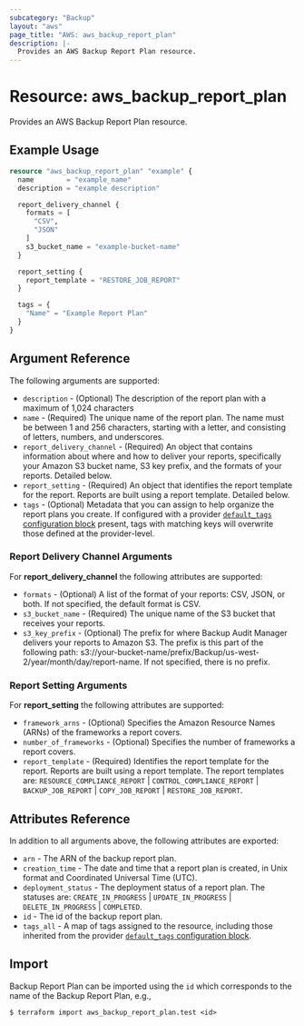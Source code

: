 ```yaml
---
subcategory: "Backup"
layout: "aws"
page_title: "AWS: aws_backup_report_plan"
description: |-
  Provides an AWS Backup Report Plan resource.
---
```


# Resource: aws_backup_report_plan

Provides an AWS Backup Report Plan resource.

## Example Usage

```terraform
resource "aws_backup_report_plan" "example" {
  name        = "example_name"
  description = "example description"

  report_delivery_channel {
    formats = [
      "CSV",
      "JSON"
    ]
    s3_bucket_name = "example-bucket-name"
  }

  report_setting {
    report_template = "RESTORE_JOB_REPORT"
  }

  tags = {
    "Name" = "Example Report Plan"
  }
}
```

## Argument Reference

The following arguments are supported:

* `description` - (Optional) The description of the report plan with a maximum of 1,024 characters
* `name` - (Required) The unique name of the report plan. The name must be between 1 and 256 characters, starting with a letter, and consisting of letters, numbers, and underscores.
* `report_delivery_channel` - (Required) An object that contains information about where and how to deliver your reports, specifically your Amazon S3 bucket name, S3 key prefix, and the formats of your reports. Detailed below.
* `report_setting` - (Required) An object that identifies the report template for the report. Reports are built using a report template. Detailed below.
* `tags` - (Optional) Metadata that you can assign to help organize the report plans you create. If configured with a provider [`default_tags` configuration block](/docs/providers/aws/index.html#default_tags-configuration-block) present, tags with matching keys will overwrite those defined at the provider-level.

### Report Delivery Channel Arguments
For **report_delivery_channel** the following attributes are supported:

* `formats` - (Optional) A list of the format of your reports: CSV, JSON, or both. If not specified, the default format is CSV.
* `s3_bucket_name` - (Required) The unique name of the S3 bucket that receives your reports.
* `s3_key_prefix` - (Optional) The prefix for where Backup Audit Manager delivers your reports to Amazon S3. The prefix is this part of the following path: s3://your-bucket-name/prefix/Backup/us-west-2/year/month/day/report-name. If not specified, there is no prefix.

### Report Setting Arguments
For **report_setting** the following attributes are supported:

* `framework_arns` - (Optional) Specifies the Amazon Resource Names (ARNs) of the frameworks a report covers.
* `number_of_frameworks` - (Optional) Specifies the number of frameworks a report covers.
* `report_template` - (Required) Identifies the report template for the report. Reports are built using a report template. The report templates are: `RESOURCE_COMPLIANCE_REPORT` | `CONTROL_COMPLIANCE_REPORT` | `BACKUP_JOB_REPORT` | `COPY_JOB_REPORT` | `RESTORE_JOB_REPORT`.

## Attributes Reference

In addition to all arguments above, the following attributes are exported:

* `arn` - The ARN of the backup report plan.
* `creation_time` - The date and time that a report plan is created, in Unix format and Coordinated Universal Time (UTC).
* `deployment_status` - The deployment status of a report plan. The statuses are: `CREATE_IN_PROGRESS` | `UPDATE_IN_PROGRESS` | `DELETE_IN_PROGRESS` | `COMPLETED`.
* `id` - The id of the backup report plan.
* `tags_all` - A map of tags assigned to the resource, including those inherited from the provider [`default_tags` configuration block](/docs/providers/aws/index.html#default_tags-configuration-block).

## Import

Backup Report Plan can be imported using the `id` which corresponds to the name of the Backup Report Plan, e.g.,

```
$ terraform import aws_backup_report_plan.test <id>
```
